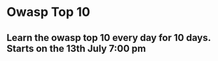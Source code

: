 # Owasp Top 10 
Learn the owasp top 10 every day for 10 days. Starts on the 13th July 7:00 pm
-----



